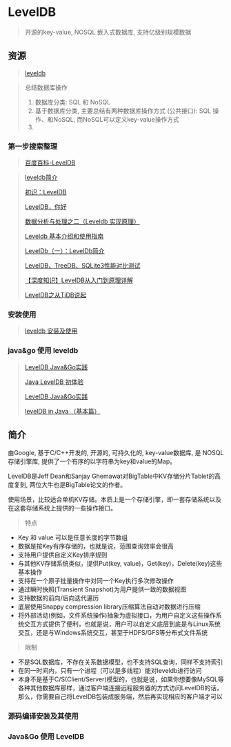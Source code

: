 # LevelDB

> 开源的key-value, NOSQL 嵌入式数据库, 支持亿级别规模数据

## 资源

> [leveldb](https://github.com/google/leveldb)

> 总结数据库操作
>
> 1. 数据库分类: SQL 和 NoSQL
> 2. 基于数据库分类, 主要总结有两种数据库操作方式 (公共接口): SQL 操作、和NoSQL, 而NoSQL可以定义key-value操作方式
> 3. 

### 第一步搜索整理

> [百度百科-LevelDB](https://baike.baidu.com/item/LevelDB/6416354)

> [leveldb简介](https://www.jianshu.com/p/828b1820cb30)
>
> [初识：LevelDB](https://www.cnblogs.com/yizhiweiyan/p/13303056.html)
>
> [LevelDB，你好](https://www.cnblogs.com/yizhiweiyan/p/13378783.html)
>
> [数据分析与处理之二（Leveldb 实现原理）](https://www.cnblogs.com/haippy/archive/2011/12/04/2276064.html)
>
> [Leveldb 基本介绍和使用指南](https://zhuanlan.zhihu.com/p/322520485)
>
> [LevelDb（一）：LevelDb简介](https://blog.csdn.net/MOU_IT/article/details/116884919)
>
> [LevelDB、TreeDB、SQLite3性能对比测试](https://www.oschina.net/question/12_25944)
>
> [【深度知识】LevelDB从入门到原理详解](https://www.jianshu.com/p/137eda069f36)
>
> [LevelDB之从TiDB说起](https://www.modb.pro/db/181756)

### 安装使用

> [leveldb 安装及使用](https://www.jianshu.com/p/8392acf7c9db)

### java&go 使用 leveldb

> [LevelDB Java&Go实践](https://www.cnblogs.com/FunTester/p/15561513.html)
>
> [Java LevelDB 初体验](https://ld246.com/article/1530071106598)
>
> [](http://code.google.com/p/leveldb-java/)
>
> [LevelDB Java&Go实践](https://cloud.tencent.com/developer/article/1903101)
>
> [levelDB in Java （基本篇）](https://www.jianshu.com/p/7b095822e47a)

## 简介

由Google, 基于C/C++开发的, 开源的, 可持久化的, key-value数据库, 是 NOSQL 存储引擎库, 提供了一个有序的以字符串为key和value的Map。

LevelDB是Jeff Dean和Sanjay Ghemawat对BigTable中KV存储分片Tablet的高度复刻, 两位大牛也是BigTable论文的作者。

使用场景，比较适合单机KV存储。本质上是一个存储引擎，即一套存储系统以及在这套存储系统上提供的一些操作接口。

> 特点

- Key 和 value 可以是任意长度的字节数组
- 数据是按Key有序存储的，也就是说，范围查询效率会很高
- 支持用户提供自定义Key排序规则
- 与其他KV存储系统类似，提供Put(key, value)，Get(key)，Delete(key)这些基本操作
- 支持在一个原子批量操作中对同一个Key执行多次修改操作
- 通过瞬时快照(Transient Snapshot)为用户提供一致的数据视图
- 支持数据的前向/后向迭代遍历
- 底层使用Snappy compression library压缩算法自动对数据进行压缩
- 将外部活动(例如，文件系统操作)抽象为虚拟接口，为用户自定义这些操作系统交互方式提供了便利，也就是说，用户可以自定义底层到底是与Linux系统交互，还是与Windows系统交互，甚至于HDFS/GFS等分布式文件系统

> 限制

- 不是SQL数据库，不存在关系数据模型，也不支持SQL查询，同样不支持索引
- 在同一时间内，只有一个进程（可以是多线程）能对leveldb进行访问
- 本身不是基于C/S(Client/Server)模型的，也就是说，如果你想要像MySQL等各种其他数据库那样，通过客户端连接远程服务器的方式访问LevelDB的话，那么，你需要自己将LevelDB包装成服务端，然后再实现相应的客户端才可以

### 源码编译安装及其使用

### Java&Go 使用 LevelDB



